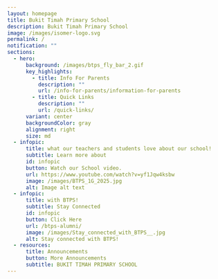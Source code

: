 ```yaml
---
layout: homepage
title: Bukit Timah Primary School
description: Bukit Timah Primary School
image: /images/isomer-logo.svg
permalink: /
notification: ""
sections:
  - hero:
      background: /images/btps_fly_bar_2.gif
      key_highlights:
        - title: Info For Parents
          description: ""
          url: /info-for-parents/information-for-parents
        - title: Quick Links
          description: ""
          url: /quick-links/
      variant: center
      backgroundColor: gray
      alignment: right
      size: md
  - infopic:
      title: what our teachers and students love about our school!
      subtitle: Learn more about
      id: infopic
      button: Watch our School video.
      url: https://www.youtube.com/watch?v=yf1Jqw4ksbw
      image: /images/BTPS_1G_2025.jpg
      alt: Image alt text
  - infopic:
      title: with BTPS!
      subtitle: Stay Connected
      id: infopic
      button: Click Here
      url: /btps-alumni/
      image: /images/Stay_connected_with_BTPS__.jpg
      alt: Stay connected with BTPS!
  - resources:
      title: Announcements
      button: More Announcements
      subtitle: BUKIT TIMAH PRIMARY SCHOOL
---
```

